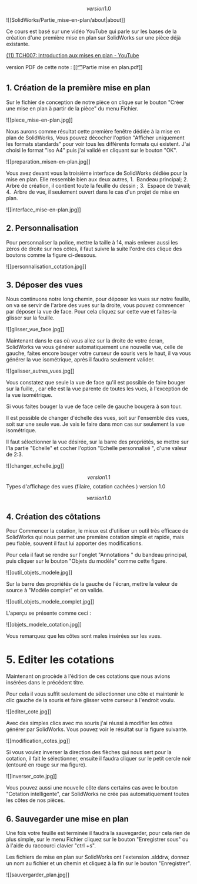 $$version 1.0$$

![[SolidWorks/Partie_mise-en-plan/about|about]]

Ce cours est basé sur une vidéo  YouTube qui parle sur les bases de la création d'une première mise en plan sur SolidWorks sur une pièce déjà existante.

[(11) TCH007: Introduction aux mises en plan - YouTube](https://www.youtube.com/watch?v=FelaJRabIws&t=108s)

version PDF de cette note : [[🗂️Partie mise en plan.pdf]]

## 1. Création de la première mise en plan

Sur le fichier de conception de notre pièce on clique sur le bouton "Créer une mise en plan à partir de la pièce" du menu Fichier.

![[piece_mise-en-plan.jpg]]

Nous aurons comme résultat cette première fenêtre dédiée à la mise en plan de SolidWorks, Vous pouvez décocher l'option "Afficher uniquement les formats standards" pour voir tous les différents formats qui existent. J'ai choisi le format "iso A4" puis j'ai validé en cliquant sur le bouton "OK".

![[preparation_misen-en-plan.jpg]]

Vous avez devant vous la troisième interface de SolidWorks dédiée pour la mise en plan. Elle ressemble bien aux deux autres,
1.  Bandeau principal;
2.  Arbre de création, il contient toute la feuille du dessin ;
3.  Espace de travail;
4.  Arbre de vue, il seulement ouvert dans le cas d'un projet de mise en plan.

![[interface_mise-en-plan.jpg]]

## 2. Personnalisation

Pour personnaliser la police, mettre la taille à 14, mais enlever aussi les zéros de droite sur nos côtes, il faut suivre la suite l'ordre des clique des boutons comme la figure ci-dessous.

![[personnalisation_cotation.jpg]]

## 3. Déposer des vues

Nous continuons notre long chemin, pour déposer les vues sur notre feuille, on va se servir de l'arbre des vues sur la droite, vous pouvez commencer par déposer la vue de face. Pour cela cliquez sur cette vue et faites-la glisser sur la feuille.

![[glisser_vue_face.jpg]]

Maintenant dans le cas où vous allez sur la droite de votre écran, SolidWorks va vous générer automatiquement une nouvelle vue, celle de gauche, faites encore bouger votre curseur de souris vers le haut, il va vous générer la vue isométrique, après il faudra seulement valider.

![[galisser_autres_vues.jpg]]

Vous constatez que seule la vue de face qu'il est possible de faire bouger sur la fuille, , car elle est la vue parente de toutes les vues, à l'exception de la vue isométrique.

Si vous faites bouger la vue de face celle de gauche bougera à son tour.

Il est possible de changer d'échelle des vues, soit sur l'ensemble des vues, soit sur une seule vue. Je vais le faire dans mon cas sur seulement la vue isométrique.

Il faut sélectionner la vue désirée, sur la barre des propriétés, se mettre sur l'la partie "Echelle" et cocher l'option "Echelle personnalisé ", d'une valeur de 2:3.

![[changer_echelle.jpg]]

$$version 1.1$$
Types d'affichage des vues (filaire, cotation cachées ) version 1.0

$$version 1.0$$

## 4. Création des côtations

Pour Commencer la cotation, le mieux est d'utiliser un outil très efficace de SolidWorks qui nous permet une première cotation simple et rapide, mais peu fiable, souvent il faut lui apporter des modifications.

Pour cela il faut se rendre sur l'onglet "Annotations " du bandeau principal, puis cliquer sur le bouton "Objets du modèle" comme cette figure.

![[outil_objets_modele.jpg]]

Sur la barre des propriétés de la gauche de l'écran, mettre la valeur de source à "Modèle complet" et on valide.

![[outil_objets_modele_complet.jpg]]

L'aperçu se présente comme ceci :

![[objets_modele_cotation.jpg]]

Vous remarquez que les côtes sont males insérées sur les vues.

# 5. Editer les cotations

Maintenant on procède à l'édition de ces cotations que nous avions insérées dans le précédent titre.

Pour cela il vous suffit seulement de sélectionner une côte et maintenir le clic gauche de la souris et faire glisser votre curseur à l'endroit voulu.

![[editer_cote.jpg]]

Avec des simples clics avec ma souris j'ai réussi à modifier les côtes générer par SolidWorks.
Vous pouvez voir le résultat sur la figure suivante.

![[modification_cotes.jpg]]

Si vous voulez inverser la direction des flèches qui nous sert pour la cotation, il fait le sélectionner, ensuite il faudra cliquer sur le petit cercle noir (entouré en rouge sur ma figure).

![[inverser_cote.jpg]]

Vous pouvez aussi une nouvelle côte dans certains cas avec le bouton "Cotation intelligente", car SolidWorks ne crée pas automatiquement toutes les côtes de nos pièces.

## 6. Sauvegarder une mise en plan

Une fois votre feuille est terminée il faudra la sauvegarder, pour cela rien de plus simple, sur le menu Fichier cliquez sur le bouton "Enregistrer sous" ou à l'aide du raccourci clavier "ctrl +s".

Les fichiers de mise en plan sur SolidWorks ont l'extension .slddrw, donnez un nom au fichier et un chemin et cliquez à la fin sur le bouton "Enregistrer".

![[sauvergarder_plan.jpg]]
